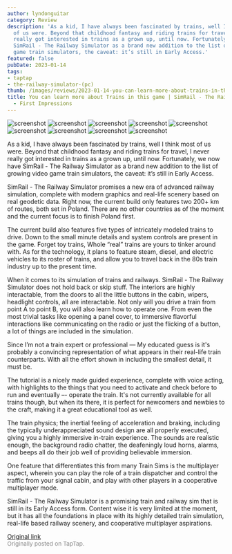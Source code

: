 ```yaml
---
author: lyndonguitar
category: Review
description: 'As a kid, I have always been fascinated by trains, well I think most
  of us were. Beyond that childhood fantasy and riding trains for travel, I never
  really got interested in trains as a grown up, until now. Fortunately, we now have
  SimRail - The Railway Simulator as a brand new addition to the list of growing video
  game train simulators, the caveat: it’s still in Early Access.'
featured: false
pubDate: 2023-01-14
tags:
- taptap
- the-railway-simulator-(pc)
thumb: /images/reviews/2023-01-14-you-can-learn-more-about-trains-in-this-game--simrail---the-railway-simulator---first-imp-0.avif
title: You can learn more about Trains in this game | SimRail - The Railway Simulator
  - First Impressions
---
```


<div class="gallery">
  <img src="/images/reviews/2023-01-14-you-can-learn-more-about-trains-in-this-game--simrail---the-railway-simulator---first-imp-0.avif" alt="screenshot" />
  <img src="/images/reviews/2023-01-14-you-can-learn-more-about-trains-in-this-game--simrail---the-railway-simulator---first-imp-1.avif" alt="screenshot" />
  <img src="/images/reviews/2023-01-14-you-can-learn-more-about-trains-in-this-game--simrail---the-railway-simulator---first-imp-2.avif" alt="screenshot" />
  <img src="/images/reviews/2023-01-14-you-can-learn-more-about-trains-in-this-game--simrail---the-railway-simulator---first-imp-3.avif" alt="screenshot" />
  <img src="/images/reviews/2023-01-14-you-can-learn-more-about-trains-in-this-game--simrail---the-railway-simulator---first-imp-4.avif" alt="screenshot" />
  <img src="/images/reviews/2023-01-14-you-can-learn-more-about-trains-in-this-game--simrail---the-railway-simulator---first-imp-5.avif" alt="screenshot" />
  <img src="/images/reviews/2023-01-14-you-can-learn-more-about-trains-in-this-game--simrail---the-railway-simulator---first-imp-6.avif" alt="screenshot" />
  <img src="/images/reviews/2023-01-14-you-can-learn-more-about-trains-in-this-game--simrail---the-railway-simulator---first-imp-7.avif" alt="screenshot" />
  <img src="/images/reviews/2023-01-14-you-can-learn-more-about-trains-in-this-game--simrail---the-railway-simulator---first-imp-8.avif" alt="screenshot" />
</div>

As a kid, I have always been fascinated by trains, well I think most of us were. Beyond that childhood fantasy and riding trains for travel, I never really got interested in trains as a grown up, until now. Fortunately, we now have SimRail - The Railway Simulator as a brand new addition to the list of growing video game train simulators, the caveat: it’s still in Early Access.

SimRail - The Railway Simulator promises a new era of advanced railway simulation, complete with modern graphics and real-life scenery based on real geodetic data. Right now, the current build only features two 200+ km of routes, both set in Poland. There are no other countries as of the moment and the current focus is to finish Poland first.

The current build also features five types of intricately modeled trains to drive. Down to the small minute details and system controls are present in the game. Forget toy trains, Whole “real” trains are yours to tinker around with. As for the technology, it plans to feature steam, diesel, and electric vehicles to its roster of trains, and allow you to travel back in the 80s train industry up to the present time.

When it comes to its simulation of trains and railways. SimRail - The Railway Simulator does not hold back or skip stuff. The interiors are highly interactable, from the doors to all the little buttons in the cabin, wipers, headlight controls, all are interactable. Not only will you drive a train from point A to point B, you will also learn how to operate one. From even the most trivial tasks like opening a panel cover, to immersive flavorful interactions like communicating on the radio or just the flicking of a button, a lot of things are included in the simulation.

Since I’m not a train expert or professional — My educated guess is it's probably a convincing representation of what appears in their real-life train counterparts. With all the effort shown in including the smallest detail, it must be.

The tutorial is a nicely made guided experience, complete with voice acting, with highlights to the things that you need to activate and check before to run and eventually –- operate the train. It's not currently available for all trains though, but when its there, it is perfect for newcomers and newbies to the craft, making it a great educational tool as well.

The train physics; the inertial feeling of acceleration and braking, including the typically underappreciated sound design are all properly executed, giving you a highly immersive in-train experience. The sounds are realistic enough, the background radio chatter, the deafeningly loud horns, alarms, and beeps all do their job well of providing believable immersion.

One feature that differentiates this from many Train Sims is the multiplayer aspect, wherein you can play the role of a train dispatcher and control the traffic from your signal cabin, and play with other players in a cooperative multiplayer mode.

SimRail - The Railway Simulator is a promising train and railway sim that is still in its Early Access form. Content wise it is very limited at the moment, but it has all the foundations in place with its highly detailed train simulation, real-life based railway scenery, and cooperative multiplayer aspirations.

[Original link](https://www.taptap.io/post/4214627)<br><span style="font-size: 0.95em; color: #888;">Originally posted on TapTap.</span>